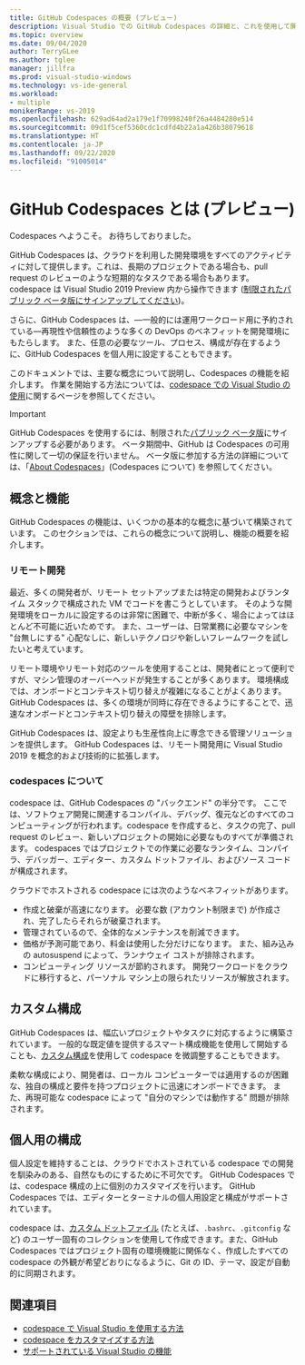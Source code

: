 ```yaml
---
title: GitHub Codespaces の概要 (プレビュー)
description: Visual Studio での GitHub Codespaces の詳細と、これを使用して開発環境をクラウドに拡張する方法について説明します。
ms.topic: overview
ms.date: 09/04/2020
author: TerryGLee
ms.author: tglee
manager: jillfra
ms.prod: visual-studio-windows
ms.technology: vs-ide-general
ms.workload:
- multiple
monikerRange: vs-2019
ms.openlocfilehash: 629ad64ad2a179e1f70998240f26a4484280e514
ms.sourcegitcommit: 09d1f5cef5360cdc1cdfd4b22a1a426b38079618
ms.translationtype: HT
ms.contentlocale: ja-JP
ms.lasthandoff: 09/22/2020
ms.locfileid: "91005014"
---
```

# <a name="what-is-github-codespaces-preview"></a>GitHub Codespaces とは (プレビュー)

Codespaces へようこそ。 お待ちしておりました。

GitHub Codespaces は、クラウドを利用した開発環境をすべてのアクティビティに対して提供します。これは、長期のプロジェクトである場合も、pull request のレビューのような短期的なタスクである場合もあります。 codespace は Visual Studio 2019 Preview 内から操作できます ([制限されたパブリック ベータ版にサインアップしてください](https://github.com/features/codespaces/signup-vs))。

さらに、GitHub Codespaces は、&mdash;一般的には運用ワークロード用に予約されている&mdash;再現性や信頼性のような多くの DevOps のベネフィットを開発環境にもたらします。 また、任意の必要なツール、プロセス、構成が存在するように、GitHub Codespaces を個人用に設定することもできます。

このドキュメントでは、主要な概念について説明し、Codespaces の機能を紹介します。 作業を開始する方法については、[codespace での Visual Studio の使用](use-visual-studio-with-codespaces.md)に関するページを参照してください。

> [!IMPORTANT]
> GitHub Codespaces を使用するには、制限された[パブリック ベータ版](https://github.com/features/codespaces/signup-vs)にサインアップする必要があります。 ベータ期間中、GitHub は Codespaces の可用性に関して一切の保証を行いません。 ベータ版に参加する方法の詳細については、「[About Codespaces](https://docs.github.com/github/developing-online-with-codespaces/about-codespaces#joining-the-beta)」(Codespaces について) を参照してください。

## <a name="concepts-and-features"></a>概念と機能

GitHub Codespaces の機能は、いくつかの基本的な概念に基づいて構築されています。 このセクションでは、これらの概念について説明し、機能の概要を紹介します。

### <a name="remote-development"></a>リモート開発

最近、多くの開発者が、リモート セットアップまたは特定の開発およびランタイム スタックで構成された VM でコードを書こうとしています。 そのような開発環境をローカルに設定するのは非常に困難で、中断が多く、場合によってはほとんど不可能に近いためです。 また、ユーザーは、日常業務に必要なマシンを "台無しにする" 心配なしに、新しいテクノロジや新しいフレームワークを試したいと考えています。

リモート環境やリモート対応のツールを使用することは、開発者にとって便利ですが、マシン管理のオーバーヘッドが発生することが多くあります。 環境構成では、オンボードとコンテキスト切り替えが複雑になることがよくあります。 GitHub Codespaces は、多くの環境が同時に存在できるようにすることで、迅速なオンボードとコンテキスト切り替えの障壁を排除します。 

GitHub Codespaces は、設定よりも生産性向上に専念できる管理ソリューションを提供します。 GitHub Codespaces は、リモート開発用に Visual Studio 2019 を概念的および技術的に拡張します。 

### <a name="about-codespaces"></a>codespaces について

codespace は、GitHub Codespaces の "バックエンド" の半分です。 ここでは、ソフトウェア開発に関連するコンパイル、デバッグ、復元などのすべてのコンピューティングが行われます。codespace を作成すると、タスクの完了、pull request のレビュー、新しいプロジェクトの開始に必要なものすべてが準備されます。 codespaces ではプロジェクトでの作業に必要なランタイム、コンパイラ、デバッガー、エディター、カスタム ドットファイル、およびソース コードが構成されます。

クラウドでホストされる codespace には次のようなベネフィットがあります。

- 作成と破棄が高速になります。 必要な数 (アカウント制限まで) が作成され、完了したらそれらが破棄されます。
- 管理されているので、全体的なメンテナンスを削減できます。
- 価格が予測可能であり、料金は使用した分だけになります。 また、組み込みの autosuspend によって、ランナウェイ コストが排除されます。
- コンピューティング リソースが節約されます。 開発ワークロードをクラウドに移行すると、パーソナル マシン上の限られたリソースが解放されます。

## <a name="custom-configuration"></a>カスタム構成

GitHub Codespaces は、幅広いプロジェクトやタスクに対応するように構築されています。 一般的な既定値を提供するスマート構成機能を使用して開始することも、[カスタム構成](customize-codespaces.md)を使用して codespace を微調整することもできます。

柔軟な構成により、開発者は、ローカル コンピューターでは適用するのが困難な、独自の構成と要件を持つプロジェクトに迅速にオンボードできます。 また、再現可能な codespace によって "自分のマシンでは動作する" 問題が排除されます。

## <a name="personal-configuration"></a>個人用の構成

個人設定を維持することは、クラウドでホストされている codespace での開発を馴染みのある、自然なものにするために不可欠です。 GitHub Codespaces では、codespace 構成の上に個別のカスタマイズを行います。 GitHub Codespaces では、エディターとターミナルの個人用設定と構成がサポートされています。

codespace は、[カスタム ドットファイル](https://docs.github.com/github/developing-online-with-codespaces/personalizing-codespaces-for-your-account) (たとえば、`.bashrc`、`.gitconfig` など) のユーザー固有のコレクションを使用して作成できます。また、GitHub Codespaces ではプロジェクト固有の環境機能に関係なく、作成したすべての codespace の外観が希望どおりになるように、Git の ID、テーマ、設定が自動的に同期されます。

## <a name="see-also"></a>関連項目

* [codespace で Visual Studio を使用する方法](use-visual-studio-with-codespaces.md)
* [codespace をカスタマイズする方法](customize-codespaces.md)
* [サポートされている Visual Studio の機能](supported-features-codespaces.md)
